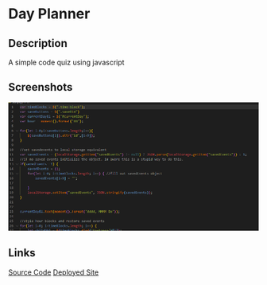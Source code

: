 # Day Planner
## Description 
A simple code quiz using javascript
## Screenshots
![Screenshot of Code](./assets/screenshot.png)
## Links
[Source Code](https://github.com/LilyWS/code-quiz)
[Deployed Site](https://lilyws.github.io/code-quiz/)
